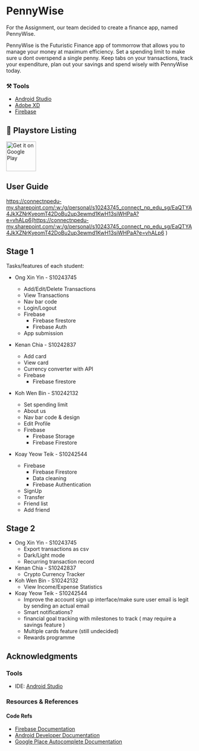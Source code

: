 # PennyWise

For the Assignment, our team decided to create a finance app, named PennyWise. 

PennyWise is the Futuristic Finance app of tommorrow that allows you to manage your money at maximum efficiency.
Set a spending limit to make sure u dont overspend a single penny. Keep tabs on your transactions, track your expenditure, plan out your savings and spend wisely with PennyWise today.


### ⚒️ Tools
* [Android Studio](https://developer.android.com/studio)
* [Adobe XD](https://www.adobe.com/sg/products/xd.html)
* [Firebase](https://firebase.google.com)


## 📲 Playstore Listing

<a href='https://play.google.com/store/apps/details?id=sg.edu.np.mad.pennywise'><img alt='Get it on Google Play' src='https://play.google.com/intl/en_us/badges/static/images/badges/en_badge_web_generic.png' height="80"/></a>


## User Guide
https://connectnpedu-my.sharepoint.com/:w:/g/personal/s10243745_connect_np_edu_sg/EaQTYA4JkXZNrKyeomT42DoBu2up3ewmd1KwH13siWHPaA?e=vhALp6(https://connectnpedu-my.sharepoint.com/:w:/g/personal/s10243745_connect_np_edu_sg/EaQTYA4JkXZNrKyeomT42DoBu2up3ewmd1KwH13siWHPaA?e=vhALp6
)


## Stage 1
  
Tasks/features of each student:

* Ong Xin Yin - S10243745
    * Add/Edit/Delete Transactions
    * View Transactions
    * Nav bar code
    * Login/Logout
    * Firebase
        * Firebase firestore
        * Firebase Auth
    * App submission
  
* Kenan Chia - S10242837
  * Add card
  * View card
  * Currency converter with API
  * Firebase
      * Firebase firestore

  
* Koh Wen Bin - S10242132
    * Set spending limit
    * About us
    * Nav bar code & design
    * Edit Profile
    * Firebase
        * Firebase Storage
        * Firebase Firestore
    
  
* Koay Yeow Teik - S10242544
    * Firebase
        * Firebase Firestore
        * Data cleaning
        * Firebase Authentication
    * SignUp
    * Transfer
    * Friend list
    * Add friend

## Stage 2
* Ong Xin Yin - S10243745
    * Export transactions as csv
    * Dark/Light mode
    * Recurring transaction record
* Kenan Chia - S10242837
    * Crypto Currency Tracker
* Koh Wen Bin - S10242132
    * View Income/Expense Statistics
* Koay Yeow Teik - S10242544
    * Improve the account sign up interface/make sure user email is legit by sending an actual email
    * Smart notifications?
    * financial goal tracking with milestones to track ( may require a savings feature )
    * Multiple cards feature (still undecided)
    * Rewards programme


## Acknowledgments

### Tools
* IDE: [Android Studio](https://developer.android.com/studio/)

  
### Resources & References

#### Code Refs
* [Firebase Documentation](http://firebase.google.com/docs/firestore/manage-data/add-data)
* [Android Developer Documentation](https://developer.android.com/)
* [Google Place Autocomplete Documentation](https://developers.google.com/maps/documentation/places/android-sdk)
  
